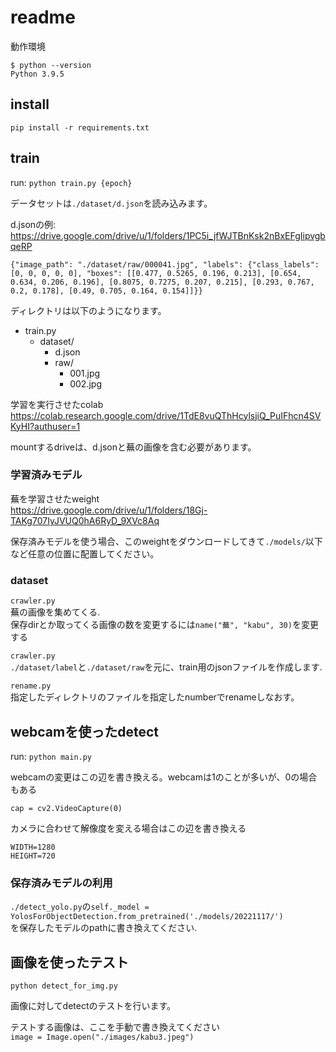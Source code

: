 # readme
動作環境

```
$ python --version
Python 3.9.5
```

## install
`pip install -r requirements.txt`

## train
run: `python train.py {epoch}`

データセットは`./dataset/d.json`を読み込みます。

d.jsonの例:  
https://drive.google.com/drive/u/1/folders/1PC5i_jfWJTBnKsk2nBxEFgIipvgbqeRP


```
{"image_path": "./dataset/raw/000041.jpg", "labels": {"class_labels": [0, 0, 0, 0, 0], "boxes": [[0.477, 0.5265, 0.196, 0.213], [0.654, 0.634, 0.206, 0.196], [0.8075, 0.7275, 0.207, 0.215], [0.293, 0.767, 0.2, 0.178], [0.49, 0.705, 0.164, 0.154]]}}
```


ディレクトリは以下のようになります。

- train.py
  - dataset/
	- d.json
	- raw/
		- 001.jpg
		- 002.jpg
		


学習を実行させたcolab  
https://colab.research.google.com/drive/1TdE8vuQThHcylsjiQ_PuIFhcn4SVKyHI?authuser=1

mountするdriveは、d.jsonと蕪の画像を含む必要があります。

### 学習済みモデル
蕪を学習させたweight  
https://drive.google.com/drive/u/1/folders/18Gj-TAKg707IyJVUQ0hA6RyD_9XVc8Aq

保存済みモデルを使う場合、このweightをダウンロードしてきて`./models/`以下など任意の位置に配置してください。

### dataset
`crawler.py`  
蕪の画像を集めてくる.  
保存dirとか取ってくる画像の数を変更するには`name("蕪", "kabu", 30)`を変更する  


`crawler.py`  
`./dataset/label`と`./dataset/raw`を元に、train用のjsonファイルを作成します.  


`rename.py`  
指定したディレクトリのファイルを指定したnumberでrenameしなおす。


## webcamを使ったdetect
run: `python main.py`

webcamの変更はこの辺を書き換える。webcamは1のことが多いが、0の場合もある


```
cap = cv2.VideoCapture(0)
```


カメラに合わせて解像度を変える場合はこの辺を書き換える

```
WIDTH=1280
HEIGHT=720
```


### 保存済みモデルの利用
`./detect_yolo.py`の`self._model = YolosForObjectDetection.from_pretrained('./models/20221117/')`  
を保存したモデルのpathに書き換えてください.

## 画像を使ったテスト
`python detect_for_img.py`

画像に対してdetectのテストを行います。

テストする画像は、ここを手動で書き換えてください  
`image = Image.open("./images/kabu3.jpeg")`
